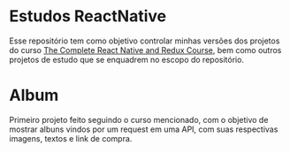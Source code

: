 # Estudos ReactNative 

Esse repositório tem como objetivo controlar minhas versões dos projetos do curso [The Complete React Native and Redux Course](https://www.udemy.com/the-complete-react-native-and-redux-course), bem como outros projetos de estudo que se enquadrem no escopo do repositório.

# Album
Primeiro projeto feito seguindo o curso mencionado, com o objetivo de mostrar albuns vindos por um request em uma API, com suas respectivas imagens, textos e link de compra.
